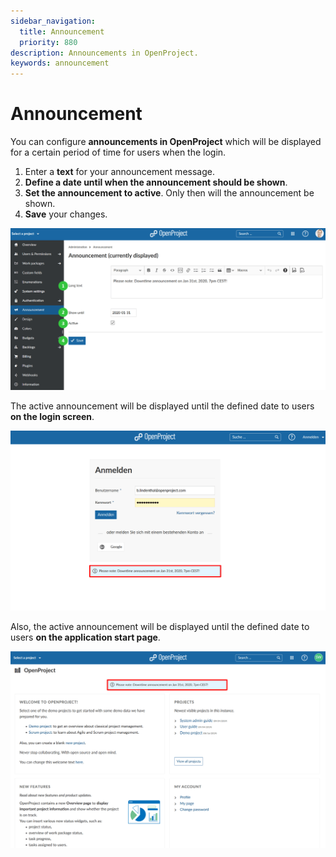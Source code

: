 ```yaml
---
sidebar_navigation:
  title: Announcement
  priority: 880
description: Announcements in OpenProject.
keywords: announcement
---
```

# Announcement

You can configure **announcements in OpenProject** which will be displayed for a certain period of time for users when the login.

1. Enter a **text** for your announcement message.
2. **Define a date until when the announcement should be shown**.
3. **Set the announcement to active**. Only then will the announcement be shown.
4. **Save** your changes.

![Sys-admin-announcement](Sys-admin-announcement-1579796618282.png)

The active announcement will be displayed until the defined date to users **on the login screen**.

![Sys-admin-downtime-announcement](Sys-admin-downtime-announcement.png)

Also, the active announcement will be displayed until the defined date to users **on the application start page**.

![Sys-admin-announcement-start-page](Sys-admin-announcement-start-page.png)